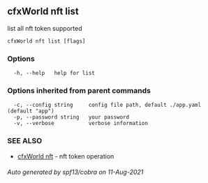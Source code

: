 ## cfxWorld nft list

list all nft token supported

```
cfxWorld nft list [flags]
```

### Options

```
  -h, --help   help for list
```

### Options inherited from parent commands

```
  -c, --config string     config file path, default ./app.yaml (default "app")
  -p, --password string   your password
  -v, --verbose           verbose information
```

### SEE ALSO

* [cfxWorld nft](cfxWorld_nft.md)	 - nft token operation

###### Auto generated by spf13/cobra on 11-Aug-2021
